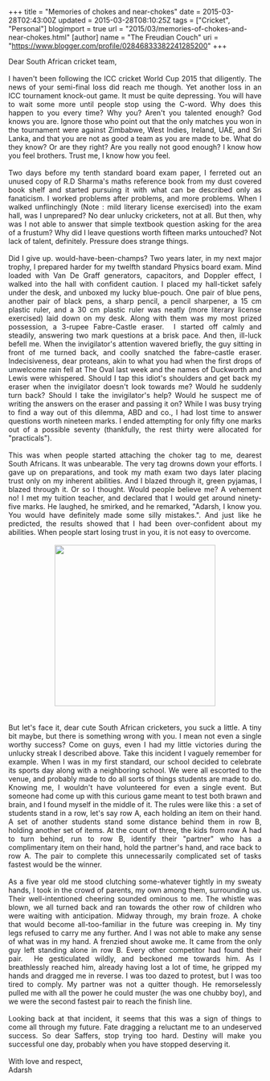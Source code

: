 +++
title = "Memories of chokes and near-chokes"
date = 2015-03-28T02:43:00Z
updated = 2015-03-28T08:10:25Z
tags = ["Cricket", "Personal"]
blogimport = true 
url = "2015/03/memories-of-chokes-and-near-chokes.html"
[author]
	name = "The Freudian Couch"
	uri = "https://www.blogger.com/profile/02846833382241285200"
+++

<div dir="ltr" style="text-align: left;" trbidi="on">
Dear South African cricket team,<br />
<br />
<div style="text-align: justify;">
I haven't been following the ICC cricket World Cup 2015 that diligently. The news of your semi-final loss did reach me though. Yet another loss in an ICC tournament knock-out game. It must be quite depressing. You will have to wait some more until people stop using the C-word. Why does this happen to you every time? Why you? Aren't you talented enough? God knows you are. Ignore those who point out that the only matches you won in the tournament were against Zimbabwe, West Indies, Ireland, UAE, and Sri Lanka, and that you are not as good a team as you are made to be. What do they know? Or are they right? Are you really not good enough? I know how you feel brothers. Trust me, I know how you feel.</div>
<div style="text-align: justify;">
<br /></div>
<div style="text-align: justify;">
Two days before my tenth standard board exam paper, I ferreted out an unused copy of R.D Sharma's maths reference book from my dust covered book shelf and started pursuing it with what can be described only as fanaticism. I worked problems after problems, and more problems. When I walked unflinchingly (Note : mild literary license exercised) into the exam hall, was I unprepared? No dear unlucky cricketers, not at all. But then, why was I not able to answer that simple textbook question asking for the area of a frustum? Why did I leave questions worth fifteen marks untouched? Not lack of talent, definitely. Pressure does strange things.</div>
<div style="text-align: justify;">
<br /></div>
<div style="text-align: justify;">
Did I give up. would-have-been-champs? Two years later, in my next major trophy, I prepared harder for my twelfth standard Physics board exam. Mind loaded with Van De Graff generators, capacitors, and Doppler effect, I walked into the hall with confident caution. I placed my hall-ticket safely under the desk, and unboxed my lucky blue-pouch. One pair of blue pens, another pair of black pens, a sharp pencil, a pencil sharpener, a 15 cm plastic ruler, and a 30 cm plastic ruler was neatly (more literary license exercised) laid down on my desk. Along with them was my most prized possession, a 3-rupee Fabre-Castle eraser. &nbsp;I started off calmly and steadily, answering two mark questions at a brisk pace. And then, ill-luck befell me. When the invigilator's attention wavered briefly, the guy sitting in front of me turned back, and coolly snatched the fabre-castle eraser. Indecisiveness, dear proteans, akin to what you had when the first drops of unwelcome rain fell at The Oval last week and the names of Duckworth and Lewis were whispered. Should I tap this idiot's shoulders and get back my eraser when the invigilator doesn't look towards me? Would he suddenly turn back? Should I take the invigilator's help? Would he suspect me of writing the answers on the eraser and passing it on? While I was busy trying to find a way out of this dilemma, ABD and co., I had lost time to answer questions worth nineteen marks. I ended attempting for only fifty one marks out of a possible seventy (thankfully, the rest thirty were allocated for "practicals").&nbsp;</div>
<div style="text-align: justify;">
<br /></div>
<div style="text-align: justify;">
This was when people started attaching the choker tag to me, dearest South Africans. It was unbearable. The very tag drowns down your efforts. I gave up on preparations, and took my math exam two days later placing trust only on my inherent abilities. And I blazed through it, green pyjamas, I blazed through it. Or so I thought. Would people believe me? A vehement no! I met my tuition teacher, and declared that I would get around ninety-five marks. He laughed, he smirked, and he remarked, "Adarsh, I know you. You would have definitely made some silly mistakes.". And just like he predicted, the results showed that I had been over-confident about my abilities. When people start losing trust in you, it is not easy to overcome.<br />
<br />
<div class="separator" style="clear: both; text-align: center;">
<a href="https://blogger.googleusercontent.com/img/b/R29vZ2xl/AVvXsEjRp6aZ9FhOE6G1dR8gCsgr_UpQYX9BWphMQich91MxLp5UL47-IIiWTYaWk9RGTr5CfgZqAtVn7DcoUziYDljj5VXd27CwcCGDl-1rwabwKhyphenhyphenZAx4nX1CeJOifG6YNNB4TGf3gRsxA4TlE/s1600/royalty-free-rf-nervous-clipart-illustration-by-ron-leishman-stock-sample-440246.jpg" imageanchor="1" style="margin-left: 1em; margin-right: 1em;"><img border="0" src="https://blogger.googleusercontent.com/img/b/R29vZ2xl/AVvXsEjRp6aZ9FhOE6G1dR8gCsgr_UpQYX9BWphMQich91MxLp5UL47-IIiWTYaWk9RGTr5CfgZqAtVn7DcoUziYDljj5VXd27CwcCGDl-1rwabwKhyphenhyphenZAx4nX1CeJOifG6YNNB4TGf3gRsxA4TlE/s1600/royalty-free-rf-nervous-clipart-illustration-by-ron-leishman-stock-sample-440246.jpg" height="320" width="320" /></a></div>
<br /></div>
<div style="text-align: justify;">
<br /></div>
<div style="text-align: justify;">
But let's face it, dear cute South African cricketers, you suck a little. A tiny bit maybe, but there is something wrong with you. I mean not even a single worthy success? Come on guys, even I had my little victories during the unlucky streak I described above. Take this incident I vaguely remember for example. When I was in my first standard, our school decided to celebrate its sports day along with a neighboring school. We were all escorted to the venue, and probably made to do all sorts of things students are made to do. Knowing me, I wouldn't have volunteered for even a single event. But someone had come up with this curious game meant to test both brawn and brain, and I found myself in the middle of it. The rules were like this : a set of students stand in a row, let's say row A, each holding an item on their hand. A set of another students stand some distance behind them in row B, holding another set of items. At the count of three, the kids from row A had to turn behind, run to row B, identify their "partner" who has a complimentary item on their hand, hold the partner's hand, and race back to row A. The pair to complete this unnecessarily complicated set of tasks fastest would be the winner.</div>
<div style="text-align: justify;">
<br /></div>
<div style="text-align: justify;">
As a five year old me stood clutching some-whatever tightly in my sweaty hands, I took in the crowd of parents, my own among them, surrounding us. Their well-intentioned cheering sounded ominous to me. The whistle was blown, we all turned back and ran towards the other row of children who were waiting with anticipation. Midway through, my brain froze. A choke that would become all-too-familiar in the future was creeping in. My tiny legs refused to carry me any further. And I was not able to make any sense of what was in my hand. A frenzied shout awoke me. It came from the only guy left standing alone in row B. Every other competitor had found their pair. &nbsp;He gesticulated wildly, and beckoned me towards him. As I breathlessly reached him, already having lost a lot of time, he gripped my hands and dragged me in reverse. I was too dazed to protest, but I was too tired to comply. My partner was not a quitter though. He remorselessly pulled me with all the power he could muster (he was one chubby boy), and we were the second fastest pair to reach the finish line.</div>
<div style="text-align: justify;">
<br /></div>
<div style="text-align: justify;">
Looking back at that incident, it seems that this was a sign of things to come all through my future. Fate dragging a reluctant me to an undeserved success. So dear Saffers, stop trying too hard. Destiny will make you successful one day, probably when you have stopped deserving it.</div>
<br />
With love and respect,<br />
Adarsh</div>

